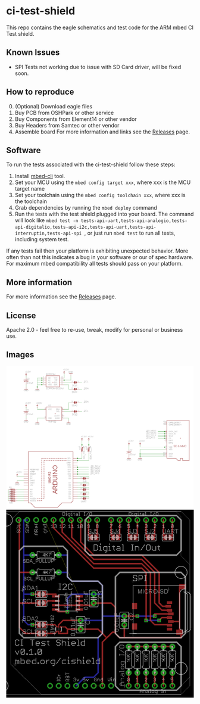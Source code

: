 # ci-test-shield
This repo contains the eagle schematics and test code for the ARM mbed CI Test shield.

## Known Issues
- SPI Tests not working due to issue with SD Card driver, will be fixed soon.

## How to reproduce
0. (Optional) Download eagle files
1. Buy PCB from OSHPark or other service
2. Buy Components from Element14 or other vendor
3. Buy Headers from Samtec or other vendor
4. Assemble board
For more information and links see the [Releases](https://github.com/ARMmbed/ci-test-shield/releases) page.

## Software
To run the tests associated with the ci-test-shield follow these steps:
1. Install [mbed-cli](https://github.com/armmbed/mbed-cli) tool.
2. Set your MCU using the `mbed config target xxx`, where xxx is the MCU target name
3. Set your toolchain using the `mbed config toolchain xxx`, where xxx is the toolchain
4. Grab dependencies by running the `mbed deploy` command
5. Run the tests with the test shield plugged into your board. The command will look like `mbed test -n tests-api-uart,tests-api-analogio,tests-api-digitalio,tests-api-i2c,tests-api-uart,tests-api-interruptin,tests-api-spi `, or just run `mbed test` to run all tests, including system test.

If any tests fail then your platform is exhibiting unexpected behavior. More often than not this indicates a bug in your software or our of spec hardware. For maximum mbed compatibility all tests should pass on your platform. 

## More information
For more information see the [Releases](https://github.com/ARMmbed/ci-test-shield/releases) page.

## License
Apache 2.0 - feel free to re-use, tweak, modify for personal or business use.

## Images
![Schematic](./ci-test-shield-sch.PNG)
![Board Layout](./ci-test-shield-brd.PNG)
